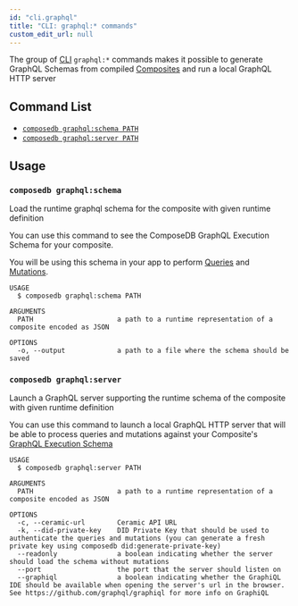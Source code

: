 ```yaml
---
id: "cli.graphql"
title: "CLI: graphql:* commands"
custom_edit_url: null
---
```


The group of [CLI](../modules/cli.md) `graphql:*` commands makes it possible to generate GraphQL Schemas from compiled [Composites](../../guides/data-modeling/composites.mdx) and run a local GraphQL HTTP server

## Command List

- [`composedb graphql:schema PATH`](#composedb-graphqlschema)
- [`composedb graphql:server PATH`](#composedb-graphqlserver)

## Usage

### `composedb graphql:schema`

Load the runtime graphql schema for the composite with given runtime definition

You can use this command to see the ComposeDB GraphQL Execution Schema for your composite.

You will be using this schema in your app to perform [Queries](../../guides/data-interactions/queries.mdx) and [Mutations](../../guides/data-interactions/mutations.mdx).

```
USAGE
  $ composedb graphql:schema PATH

ARGUMENTS
  PATH                     a path to a runtime representation of a composite encoded as JSON

OPTIONS
  -o, --output             a path to a file where the schema should be saved
```

### `composedb graphql:server`

Launch a GraphQL server supporting the runtime schema of the composite with given runtime definition

You can use this command to launch a local GraphQL HTTP server that will be able to process queries and mutations against
your Composite's [GraphQL Execution Schema](./cli.graphql.md#composedb-graphqlschema)

```
USAGE
  $ composedb graphql:server PATH

ARGUMENTS
  PATH                     a path to a runtime representation of a composite encoded as JSON

OPTIONS
  -c, --ceramic-url        Ceramic API URL
  -k, --did-private-key    DID Private Key that should be used to authenticate the queries and mutations (you can generate a fresh private key using composedb did:generate-private-key)
  --readonly               a boolean indicating whether the server should load the schema without mutations
  --port                   the port that the server should listen on
  --graphiql               a boolean indicating whether the GraphiQL IDE should be available when opening the server's url in the browser. See https://github.com/graphql/graphiql for more info on GraphiQL
  
```
